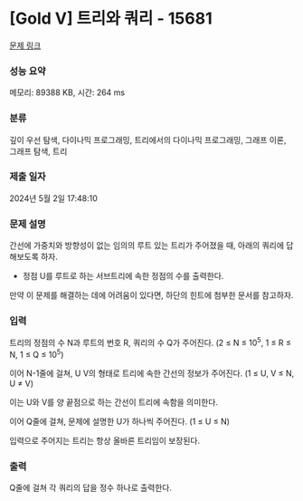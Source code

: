 # [Gold V] 트리와 쿼리 - 15681 

[문제 링크](https://www.acmicpc.net/problem/15681) 

### 성능 요약

메모리: 89388 KB, 시간: 264 ms

### 분류

깊이 우선 탐색, 다이나믹 프로그래밍, 트리에서의 다이나믹 프로그래밍, 그래프 이론, 그래프 탐색, 트리

### 제출 일자

2024년 5월 2일 17:48:10

### 문제 설명

<p>간선에 가중치와 방향성이 없는 임의의 루트 있는 트리가 주어졌을 때, 아래의 쿼리에 답해보도록 하자.</p>

<ul>
	<li>정점 U를 루트로 하는 서브트리에 속한 정점의 수를 출력한다.</li>
</ul>

<p>만약 이 문제를 해결하는 데에 어려움이 있다면, 하단의 힌트에 첨부한 문서를 참고하자.</p>

### 입력 

 <p>트리의 정점의 수 N과 루트의 번호 R, 쿼리의 수 Q가 주어진다. (2 ≤ N ≤ 10<sup>5</sup>, 1 ≤ R ≤ N, 1 ≤ Q ≤ 10<sup>5</sup>)</p>

<p>이어 N-1줄에 걸쳐, U V의 형태로 트리에 속한 간선의 정보가 주어진다. (1 ≤ U, V ≤ N, U ≠ V)</p>

<p>이는 U와 V를 양 끝점으로 하는 간선이 트리에 속함을 의미한다.</p>

<p>이어 Q줄에 걸쳐, 문제에 설명한 U가 하나씩 주어진다. (1 ≤ U ≤ N)</p>

<p>입력으로 주어지는 트리는 항상 올바른 트리임이 보장된다.</p>

### 출력 

 <p>Q줄에 걸쳐 각 쿼리의 답을 정수 하나로 출력한다.</p>

